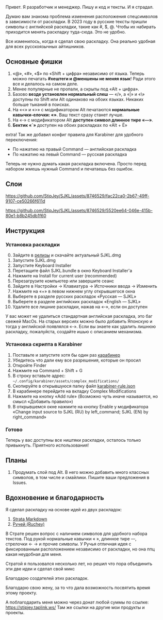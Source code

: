 Привет. Я разработчик и менеджер. Пишу и код и тексты. И я страдал.

Думаю вам знакома проблема изменения расположения спецсимволов в зависимости от раскладки. В 2023 году в русские тексты пришли символы с английской раскладки, такие как #, $, @. Чтобы их набирать приходится менять раскладку туда-сюда. Это не удобно.

Все изменилось, когда я сделал свою раскладку. Она реально удобная для всех русскоязычных айтишников.

## Основные фишки
1. «@», «#», «$» по «Shift + цифра» независимо от языка. Теперь можно печатать **#хештеги и @меншены не меняя язык**! Ради этого все и делалось на самом деле.
2. Менее популярные не пропали, а скрыты под «Alt + цифра».
3. Базово **везде установлен нормальный слеш** — «/», а «|» и «\» доступны по Shift или Alt одинаково на обоих языках. Никаких больше тыканий в поисках.
4. На «<» и «>» с модификатором Alt печатаются **нормальные кавычки-елочки: «»**. Ваш текст сразу станет лучше.
5. На «-» с модификатором Alt **доступен символ длинное тире «—»**.
6. **Бектик «`»** доступен на обоих раскладках по «Alt + Ё»

extra! Так же добавил конфиг правила для Karabiner для удобного переключения:
- По нажатию на правый Command — английская раскладка
- По нажатию на левый Command — русская раскладка

Теперь не нужно думать какая раскладка включена. Просто перед набором жмешь нужный Command и печатаешь без ошибок.

## Слои

https://github.com/StipJey/SJKL/assets/8746529/fac22ca0-2b67-49ff-9107-ce50266f611d


https://github.com/StipJey/SJKL/assets/8746529/5520ee64-046e-415b-80e1-b8b245db1f60


## Инструкция
### Установка раскладки
0. Зайдите в [релизы](https://github.com/StipJey/SJKL/releases) и скачайте актуальный SJKL.dmg
1. Запустите SJKL.dmg
2. Запустите Keyboard Installer
3. Перетащите файл SJKL.bundle в окно Keyboard Installer'а
4. Нажмите на Install for current user (recommended)
5. Перезагрузите компьютер или завершите сеанс
6. Зайдите в Настройки → Клавиатура → Источники ввода → Изменить
7. Нажмите на «+» в левом нижнем углу открывшегося окна
8. Выберете в разделе русских раскладок «Русская — SJKL»
9. Выберете в разделе английских раскладок «English — SJKL»
10. Удалите все лишние раскладки, нажав на «-», если он доступен

У вас может не удалиться стандартная английская раскладка, это баг свежей MacOs. На старых версиях можно было добавить Японскую и тогда у английской появлялся «-». Если вы знаете как удалить лишнюю раскладку, пожалуйста, создайте ишью с описанием механизма.
 
### Установка скрипта в Karabiner
1. Поставьте и запустите хотя бы один раз [карабинер](https://karabiner-elements.pqrs.org/)
2. Убедитесь что дали ему все разрешения, которые он просил
3. Откройте Finder
4. Нажмите на Command + Shift + G
5. В строку вставьте адрес: `~/.config/karabiner/assets/complex_modifications/`
6. Скопируйте в открывшуюся папку файл [karabiner-rule.json](karabiner-rule.json)
7. В карабинере перейдите на вкладку Complex Modifications
8. Нажмите на кнопку «Add rule» (Возможно чуть иначе называется, но смысл «Добавить правило»)
9. В открывшемся окне нажмите на кнопку Enable у модификатора «Change input source to SJKL (RU) by left_command; SJKL (EN) by right_command»

### Готово

Теперь у вас доступны все ништяки раскладки, осталось только привыкнуть.
Приятного использования!

## Планы
1. Продумать слой под Alt. В него можно добавить много классных символов, в том числе и смайлики. Пишите ваши предложения в Issues.

## Вдохновение и благодарность

Я сделал раскладку на основе идей из двух раскладок:
1. [Strata Markdown ](https://github.com/Atarity/Strata/tree/master)
2. [Ручей (Ruchey) ](https://github.com/a-projects/ruchey)

В Страте решен вопрос с наличием символов для удобного набора текстов. Под рукой нормальные кавычки « », длинное тире —, стрелочки ← → и прочие символы.
У Ручья отличная идея с фиксированным расположением независимо от раскладки, но она ппц какая неудобная для меня.

Стратой я пользовался несколько лет, но решил что пора объединить эти две идеи и сделал свой микс

Благодарю создателей этих раскладок.

Благодарю свою жену, за то что дала возможность посвятить время этому проекту.

А поблагодарить меня можно через донат любой суммы по ссылке: https://stipjey.taplink.ws/
Там же ссылки на другие мои продукты и проекты.
